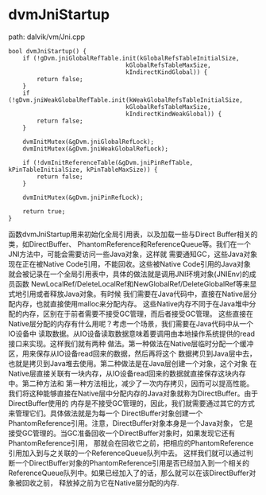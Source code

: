 dvmJniStartup
========================================

path: dalvik/vm/Jni.cpp
```
bool dvmJniStartup() {
    if (!gDvm.jniGlobalRefTable.init(kGlobalRefsTableInitialSize,
                                 kGlobalRefsTableMaxSize,
                                 kIndirectKindGlobal)) {
        return false;
    }
    if (!gDvm.jniWeakGlobalRefTable.init(kWeakGlobalRefsTableInitialSize,
                                 kGlobalRefsTableMaxSize,
                                 kIndirectKindWeakGlobal)) {
        return false;
    }

    dvmInitMutex(&gDvm.jniGlobalRefLock);
    dvmInitMutex(&gDvm.jniWeakGlobalRefLock);

    if (!dvmInitReferenceTable(&gDvm.jniPinRefTable, kPinTableInitialSize, kPinTableMaxSize)) {
        return false;
    }

    dvmInitMutex(&gDvm.jniPinRefLock);

    return true;
}
```

函数dvmJniStartup用来初始化全局引用表，以及加载一些与Direct Buffer相关的类，如DirectBuffer、
PhantomReference和ReferenceQueue等。我们在一个JNI方法中，可能会需要访问一些Java对象，这样就
需要通知GC，这些Java对象现在正在被Native Code引用，不能回收。这些被Native Code引用的Java对象
就会被记录在一个全局引用表中，具体的做法就是调用JNI环境对象(JNIEnv)的成员函数
NewLocalRef/DeleteLocalRef和NewGlobalRef/DeleteGlobalRef等来显式地引用或者释放Java对象。有时候
我们需要在Java代码中，直接在Native层分配内存，也就直接使用malloc来分配内存。
这些Native内存不同于在Java堆中分配的内存，区别在于前者需要不接受GC管理，而后者接受GC管理。
这些直接在Native层分配的内存有什么用呢？考虑一个场景，我们需要在Java代码中从一个IO设备中
读取数据。从IO设备读取数据意味着要调用由本地操作系统提供的read接口来实现。这样我们就有两种
做法。第一种做法在Native层临时分配一个缓冲区，用来保存从IO设备read回来的数据，然后再将这个
数据拷贝到Java层中去，也就是拷贝到Java堆去使用。第二种做法是在Java层创建一个对象，这个对象
在Native层直接关联有一块内存，从IO设备read回来的数据就直接保存这块内存中。第二种方法和
第一种方法相比，减少了一次内存拷贝，因而可以提高性能。
我们将这种能够直接在Native层中分配内存的Java对象就称为DirectBuffer。由于DirectBuffer使用的
内存是不接受GC管理的，因此，我们就需要通过其它的方式来管理它们。具体做法就是为每一个
DirectBuffer对象创建一个PhantomReference引用。注意，DirectBuffer对象本身是一个Java对象，
它是接受GC管理的。当GC准备回收一个DirectBuffer对象时，如果发现它还有PhantomReference引用，
那就会在回收它之前，把相应的PhantomReference引用加入到与之关联的一个ReferenceQueue队列中去。
这样我们就可以通过判断一个DirectBuffer对象的PhantomReference引用是否已经加入到一个相关的
ReferenceQueue队列中。如果已经加入了的话，那么就可以在该DirectBuffer对象被回收之前，
释放掉之前为它在Native层分配的内存.